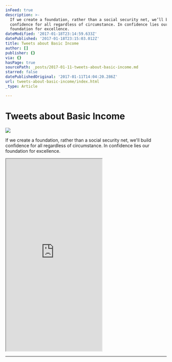 ```yaml
---
inFeed: true
description: >-
  If we create a foundation, rather than a social security net, we’ll build
  confidence for all regardless of circumstance. In confidence lies our
  foundation for excellence.
dateModified: '2017-01-18T23:14:59.633Z'
datePublished: '2017-01-18T23:15:03.012Z'
title: Tweets about Basic Income
author: []
publisher: {}
via: {}
hasPage: true
sourcePath: _posts/2017-01-11-tweets-about-basic-income.md
starred: false
datePublishedOriginal: '2017-01-11T14:04:20.286Z'
url: tweets-about-basic-income/index.html
_type: Article

---
```

# Tweets about Basic Income
![](https://the-grid-user-content.s3-us-west-2.amazonaws.com/080e35fd-5d64-4f84-965d-b4552cd5fd2d.png)

If we create a foundation, rather than a social security net, we'll build confidence for all regardless of circumstance. In confidence lies our foundation for excellence.

<iframe src="https://the-grid.github.io/ed-userhtml/?g=eJxNkU9vwjAMxb9KyQ60WkkAaaxQyiSkHXbhxG3aJC9xaar-U2xWIcR3Xwpo4pQoz_7Z72UNga6AKBPcW2Z0E7Y1VrZBERQO80wUzB2tlLrrUre1KoAKhoP6AbLaNv7JlxtgmPTWHJAn1mQimS1ns0XykswXr8liulzOxebpoSPY94hMawWbYE3a2Y43o_zYaLZtE5qYYmui8y-4oKQ4Lykz0qPfK6yxYdqe9nDYQY0hRZ_Tr7jL1Pew6kpJRuLQyKrVMKCit_EgjFfXg8apzcPRI2t7-jChnxWdr0O0Q2C8a56eliS9H2uGCzmddc_C59FVwHnravkYzM0-yZJE6leWHTgP2bUGpW0IHW_R92B4cxSll0toWn0cJsXiloGI_7-i95goXat7OH9i9pXm" height="600" style=""></iframe>

---